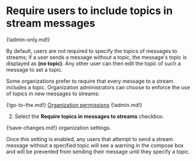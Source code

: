 # Require users to include topics in stream messages

{!admin-only.md!}

By default, users are not required to specify the topics of messages
to streams; if a user sends a message without a topic, the message's
topic is displayed as **(no topic)**.  Any other user can then edit
the topic of such a message to set a topic.

Some organizations prefer to require that every message to a stream
includes a topic.  Organization administrators can choose to enforce
the use of topics in new messages to streams:

{!go-to-the.md!} [Organization permissions](/#organization/organization-permissions)
{!admin.md!}

2. Select the **Require topics in messages to streams** checkbox.

{!save-changes.md!} organization settings.

Once this setting is enabled, any users that attempt to send a stream
message without a specified topic will see a warning in the compose
box and will be prevented from sending their message until they
specify a topic.
